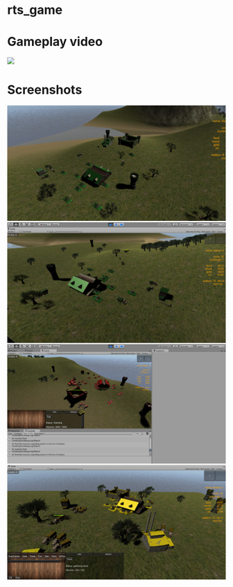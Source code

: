 # rts_game

# Gameplay video

[![](https://img.youtube.com/vi/Gy9FvmrzrjY/0.jpg)](https://www.youtube.com/watch?v=Gy9FvmrzrjY)

# Screenshots

![](/screenshots/game1.png)
![](/screenshots/game2.png)
![](/screenshots/game3.png)
![](/screenshots/game4.png)

